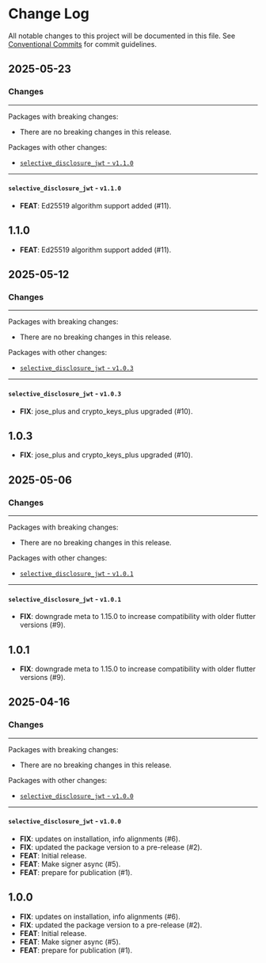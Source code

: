 # Change Log

All notable changes to this project will be documented in this file.
See [Conventional Commits](https://conventionalcommits.org) for commit guidelines.

## 2025-05-23

### Changes

---

Packages with breaking changes:

 - There are no breaking changes in this release.

Packages with other changes:

 - [`selective_disclosure_jwt` - `v1.1.0`](#selective_disclosure_jwt---v110)

---

#### `selective_disclosure_jwt` - `v1.1.0`

 - **FEAT**: Ed25519 algorithm support added (#11).

## 1.1.0

 - **FEAT**: Ed25519 algorithm support added (#11).


## 2025-05-12

### Changes

---

Packages with breaking changes:

 - There are no breaking changes in this release.

Packages with other changes:

 - [`selective_disclosure_jwt` - `v1.0.3`](#selective_disclosure_jwt---v103)

---

#### `selective_disclosure_jwt` - `v1.0.3`

 - **FIX**: jose_plus and crypto_keys_plus upgraded (#10).

## 1.0.3

 - **FIX**: jose_plus and crypto_keys_plus upgraded (#10).


## 2025-05-06

### Changes

---

Packages with breaking changes:

 - There are no breaking changes in this release.

Packages with other changes:

 - [`selective_disclosure_jwt` - `v1.0.1`](#selective_disclosure_jwt---v101)

---

#### `selective_disclosure_jwt` - `v1.0.1`

 - **FIX**: downgrade meta to 1.15.0 to increase compatibility with older flutter versions (#9).

## 1.0.1

 - **FIX**: downgrade meta to 1.15.0 to increase compatibility with older flutter versions (#9).


## 2025-04-16

### Changes

---

Packages with breaking changes:

 - There are no breaking changes in this release.

Packages with other changes:

 - [`selective_disclosure_jwt` - `v1.0.0`](#selective_disclosure_jwt---v110)

---

#### `selective_disclosure_jwt` - `v1.0.0`

 - **FIX**: updates on installation, info alignments (#6).
 - **FIX**: updated the package version to a pre-release (#2).
 - **FEAT**: Initial release.
 - **FEAT**: Make signer async (#5).
 - **FEAT**: prepare for publication (#1).

## 1.0.0

 - **FIX**: updates on installation, info alignments (#6).
 - **FIX**: updated the package version to a pre-release (#2).
 - **FEAT**: Initial release.
 - **FEAT**: Make signer async (#5).
 - **FEAT**: prepare for publication (#1).